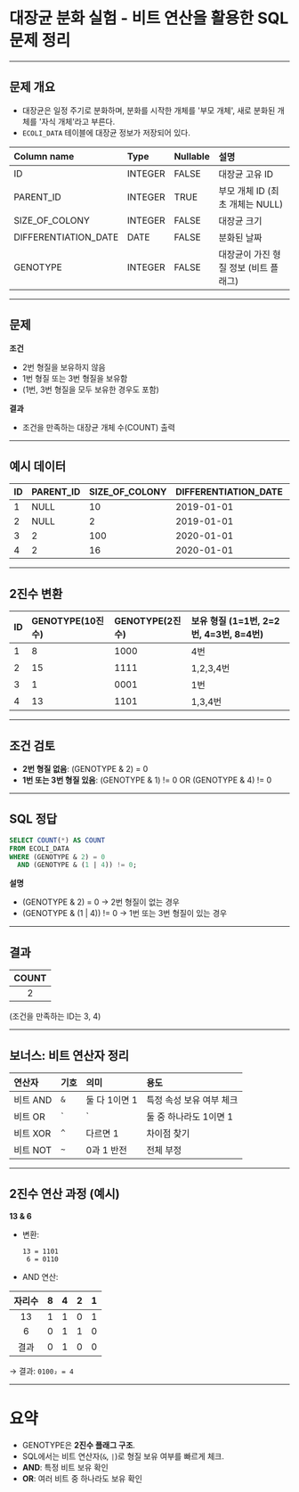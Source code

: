 
# 대장균 분화 실험 - 비트 연산을 활용한 SQL 문제 정리

---

## 문제 개요

- 대장균은 일정 주기로 분화하며, 분화를 시작한 개체를 '부모 개체', 새로 분화된 개체를 '자식 개체'라고 부른다.
- `ECOLI_DATA` 테이블에 대장균 정보가 저장되어 있다.

| Column name | Type | Nullable | 설명 |
|:--|:--|:--|:--|
| ID | INTEGER | FALSE | 대장균 고유 ID |
| PARENT_ID | INTEGER | TRUE | 부모 개체 ID (최초 개체는 NULL) |
| SIZE_OF_COLONY | INTEGER | FALSE | 대장균 크기 |
| DIFFERENTIATION_DATE | DATE | FALSE | 분화된 날짜 |
| GENOTYPE | INTEGER | FALSE | 대장균이 가진 형질 정보 (비트 플래그) |

---

## 문제

**조건**
- 2번 형질을 보유하지 않음
- 1번 형질 또는 3번 형질을 보유함
- (1번, 3번 형질을 모두 보유한 경우도 포함)

**결과**
- 조건을 만족하는 대장균 개체 수(COUNT) 출력

---

## 예시 데이터

| ID | PARENT_ID | SIZE_OF_COLONY | DIFFERENTIATION_DATE | GENOTYPE |
|:--|:--|:--|:--|:--|
| 1 | NULL | 10 | 2019-01-01 | 8 |
| 2 | NULL | 2  | 2019-01-01 | 15 |
| 3 | 2    | 100| 2020-01-01 | 1 |
| 4 | 2    | 16 | 2020-01-01 | 13 |

---

## 2진수 변환

| ID | GENOTYPE(10진수) | GENOTYPE(2진수) | 보유 형질 (1=1번, 2=2번, 4=3번, 8=4번) |
|:--|:--|:--|:--|
| 1 | 8 | 1000 | 4번 |
| 2 | 15 | 1111 | 1,2,3,4번 |
| 3 | 1 | 0001 | 1번 |
| 4 | 13 | 1101 | 1,3,4번 |

---

## 조건 검토

- **2번 형질 없음**: (GENOTYPE & 2) = 0
- **1번 또는 3번 형질 있음**: (GENOTYPE & 1) != 0 OR (GENOTYPE & 4) != 0

---

## SQL 정답

```sql
SELECT COUNT(*) AS COUNT
FROM ECOLI_DATA
WHERE (GENOTYPE & 2) = 0
  AND (GENOTYPE & (1 | 4)) != 0;
```

**설명**
- (GENOTYPE & 2) = 0 → 2번 형질이 없는 경우
- (GENOTYPE & (1 | 4)) != 0 → 1번 또는 3번 형질이 있는 경우

---

## 결과

| COUNT |
|:-----:|
|   2   |

(조건을 만족하는 ID는 3, 4)

---

## 보너스: 비트 연산자 정리

| 연산자 | 기호 | 의미 | 용도 |
|:--|:--|:--|:--|
| 비트 AND | `&` | 둘 다 1이면 1 | 특정 속성 보유 여부 체크 |
| 비트 OR | `|` | 둘 중 하나라도 1이면 1 | 여러 속성 합치기 |
| 비트 XOR | `^` | 다르면 1 | 차이점 찾기 |
| 비트 NOT | `~` | 0과 1 반전 | 전체 부정 |

---

## 2진수 연산 과정 (예시)

**13 & 6**

- 변환:
  ```
  13 = 1101
   6 = 0110
  ```

- AND 연산:

| 자리수 | 8 | 4 | 2 | 1 |
|:------:|:--:|:--:|:--:|:--:|
| 13     | 1  | 1  | 0  | 1  |
| 6      | 0  | 1  | 1  | 0  |
| 결과   | 0  | 1  | 0  | 0  |

→ 결과: `0100₂ = 4`

---

# 요약
- GENOTYPE은 **2진수 플래그 구조**.
- SQL에서는 비트 연산자(`&`, `|`)로 형질 보유 여부를 빠르게 체크.
- **AND**: 특정 비트 보유 확인  
- **OR**: 여러 비트 중 하나라도 보유 확인
